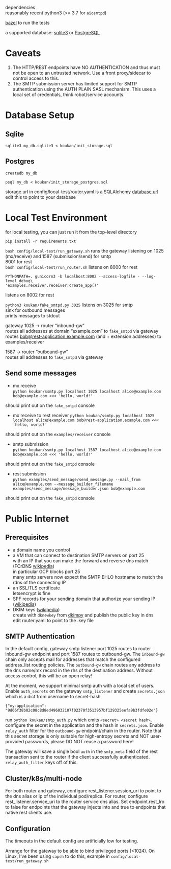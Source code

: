 dependencies  
reasonably recent python3 (\>= 3.7 for `aiosmtpd`)

[bazel](https://bazel.build/) to run the tests  

a supported database: [sqlite3](https://www.sqlite.org/) or
[PostgreSQL](https://www.postgresql.org/)

# Caveats

1. The HTTP/REST endpoints have NO AUTHENTICATION and thus must not be open to an untrusted network. Use a front proxy/sidecar to control access to this.
2. The SMTP submission server has limited support for SMTP
authentication using the AUTH PLAIN SASL mechanism. This uses a local
set of credentials, think robot/service accounts.



# Database Setup

## Sqlite

`sqlite3 my_db.sqlite3 < koukan/init_storage.sql`

## Postgres

```
createdb my_db

psql my_db < koukan/init_storage_postgres.sql
```

storage.url in config/local-test/router.yaml is a SQLAlchemy [database url](https://docs.sqlalchemy.org/en/20/core/engines.html#database-urls)  
edit this to point to your database

# Local Test Environment

for local testing, you can just run it from the top-level directory

`pip install -r requirements.txt`

`bash config/local-test/run_gateway.sh`
runs the gateway listening on 1025 (mx/receive) and 1587 (submission/send) for smtp  
8001 for rest  
`bash config/local-test/run_router.sh`
listens on 8000 for rest  
```
PYTHONPATH=. gunicorn3 -b localhost:8002 --access-logfile - --log-level debug\ 
'examples.receiver.receiver:create_app()'
```
listens on 8002 for rest

`python3 koukan/fake_smtpd.py 3025`
listens on 3025 for smtp  
sink for outbound messages  
prints messages to stdout

gateway 1025 → router “inbound-gw”  
routes all addresses at domain “example.com” to `fake_smtpd` via gateway  
routes bob@rest-application.example.com (and \+ extension addresses) to examples/receiver

1587 → router “outbound-gw”  
routes all addresses to `fake_smtpd` via gateway

## Send some messages

- mx receive  
`python koukan/ssmtp.py localhost 1025 localhost alice@example.com bob@example.com <<< 'hello, world!'`

should print out on the `fake_smtpd` console

- mx receive to rest receiver
`python koukan/ssmtp.py localhost 1025 localhost alice@example.com bob@rest-application.example.com <<< 'hello, world!'`

should print out on the `examples/receiver` console

- smtp submission  
`python koukan/ssmtp.py localhost 1587 localhost alice@example.com bob@example.com <<< 'hello, world!'`

should print out on the `fake_smtpd` console

- rest submission  
`python examples/send_message/send_message.py --mail_from alice@example.com --message_builder_filename examples/send_message/message_builder.json bob@example.com`

should print out on the `fake_smtpd` console


# Public Internet

## Prerequisites

- a domain name you control  
- a VM that can connect to destination SMTP servers on port 25  
with an IP that you can make the forward and reverse dns match (FCrDNS [wikipedia](https://en.wikipedia.org/wiki/Forward-confirmed_reverse_DNS))  
in particular GCP blocks port 25  
many smtp servers now expect the SMTP EHLO hostname to match the rdns of the connecting IP  
- an SSL/TLS certificate  
letsencrypt is fine  
- SPF records for your sending domain that authorize your sending IP ([wikipedia](https://en.wikipedia.org/wiki/Sender_Policy_Framework))  
- DKIM keys ([wikipedia](https://en.wikipedia.org/wiki/DomainKeys_Identified_Mail))  
create with `dknewkey` from [dkimpy](https://pypi.org/project/dkimpy/) and publish the public key in dns  
edit router.yaml to point to the .key file

## SMTP Authentication

In the default config, gateway smtp listener port 1025 routes to
router inbound-gw endpoint and port 1587 routes to outbound-gw. The
`inbound-gw` chain only accepts mail for addresses that match the
configured address_list routing policies. The `outbound-gw` chain routes
any address to the dns name/mx record in the rhs of the destination
address. Without access control, this will be an open relay!

At the moment, we support minimal smtp auth with a local set of
users. Enable `auth_secrets` on the gateway `smtp_listener` and create 
`secrets.json` which is a dict 
from username to secret-hash
```
{"my-application": "9d66f38b02c08c8d8ed496032107f02370f3513957bf129325eefa9b3fdfe02e"}
```

run `python koukan/smtp_auth.py` which emits `<secret> <secret hash>`,
configure the secret in the application and the hash in
`secrets.json`. Enable `relay_auth` filter for the `outbound-gw`
endpoint/chain in the router. Note that this secret storage is only
suitable for high-entropy secrets and NOT user-provided passwords,
please DO NOT reuse a password here!

The gateway will save a single bool `auth` in the `smtp_meta` field of
the rest transaction sent to the router if the client successfully
authenticated. `relay_auth_filter` keys off of this.

## Cluster/k8s/multi-node

For both router and gateway, configure rest_listener.session_uri to point to the dns alias or ip of the individual pod/replica. For router, configure rest_listener.service_uri to the router service dns alias. Set endpoint.rest_lro to false for endpoints that the gateway injects into and true to endpoints that native rest clients use.


## Configuration

The timeouts in the default config are artificially low for testing.


Arrange for the gateway to be able to bind privileged ports (\<1024).
On Linux, I’ve been using `capsh` to do this, example in
`config/local-test/run_gateway.sh`


